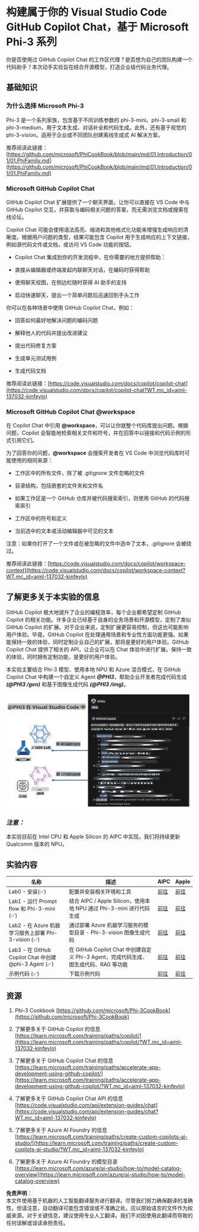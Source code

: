# **构建属于你的 Visual Studio Code GitHub Copilot Chat，基于 Microsoft Phi-3 系列**

你是否使用过 GitHub Copilot Chat 的工作区代理？是否想为自己的团队构建一个代码助手？本次动手实验旨在结合开源模型，打造企业级代码业务代理。

## **基础知识**

### **为什么选择 Microsoft Phi-3**

Phi-3 是一个系列家族，包含基于不同训练参数的 phi-3-mini、phi-3-small 和 phi-3-medium，用于文本生成、对话补全和代码生成。此外，还有基于视觉的 phi-3-vision。适用于企业或不同团队创建离线生成式 AI 解决方案。

推荐阅读此链接：[https://github.com/microsoft/PhiCookBook/blob/main/md/01.Introduction/01/01.PhiFamily.md](https://github.com/microsoft/PhiCookBook/blob/main/md/01.Introduction/01/01.PhiFamily.md)

### **Microsoft GitHub Copilot Chat**

GitHub Copilot Chat 扩展提供了一个聊天界面，让你可以直接在 VS Code 中与 GitHub Copilot 交互，并获取与编码相关问题的答案，而无需浏览文档或搜索在线论坛。

Copilot Chat 可能会使用语法高亮、缩进和其他格式化功能来增强生成响应的清晰度。根据用户问题的类型，结果可能包含 Copilot 用于生成响应的上下文链接，例如源代码文件或文档，或访问 VS Code 功能的按钮。

- Copilot Chat 集成到你的开发流程中，在你需要的地方提供帮助：

- 直接从编辑器或终端发起内联聊天对话，在编码时获得帮助

- 使用聊天视图，在侧边栏随时获得 AI 助手的支持

- 启动快速聊天，提出一个简单问题后迅速回到手头工作

你可以在各种场景中使用 GitHub Copilot Chat，例如：

- 回答如何最好地解决问题的编码问题

- 解释他人的代码并提出改进建议

- 提出代码修复方案

- 生成单元测试用例

- 生成代码文档

推荐阅读此链接：[https://code.visualstudio.com/docs/copilot/copilot-chat](https://code.visualstudio.com/docs/copilot/copilot-chat?WT.mc_id=aiml-137032-kinfeylo)

### **Microsoft GitHub Copilot Chat @workspace**

在 Copilot Chat 中引用 **@workspace**，可以让你就整个代码库提出问题。根据问题，Copilot 会智能地检索相关文件和符号，并在回答中以链接和代码示例的形式引用它们。

为了回答你的问题，**@workspace** 会搜索开发者在 VS Code 中浏览代码库时可能使用的相同来源：

- 工作区中的所有文件，除了被 .gitignore 文件忽略的文件

- 目录结构，包括嵌套的文件夹和文件名

- 如果工作区是一个 GitHub 仓库并被代码搜索索引，则使用 GitHub 的代码搜索索引

- 工作区中的符号和定义

- 当前选中的文本或活动编辑器中可见的文本

注意：如果你打开了一个文件或在被忽略的文件中选中了文本，.gitignore 会被绕过。

推荐阅读此链接：[https://code.visualstudio.com/docs/copilot/workspace-context](https://code.visualstudio.com/docs/copilot/workspace-context?WT.mc_id=aiml-137032-kinfeylo)

## **了解更多关于本实验的信息**

GitHub Copilot 极大地提升了企业的编程效率，每个企业都希望定制 GitHub Copilot 的相关功能。许多企业已经基于自身的业务场景和开源模型，定制了类似 GitHub Copilot 的扩展。对于企业来说，定制扩展更容易控制，但这也可能影响用户体验。毕竟，GitHub Copilot 在处理通用场景和专业性方面功能更强。如果能保持一致的体验，同时定制企业自己的扩展，那将是更好的用户体验。GitHub Copilot Chat 提供了相关的 API，让企业可以在 Chat 体验中进行扩展。保持一致的体验，同时拥有定制功能，是更好的用户体验。

本实验主要结合 Phi-3 模型、使用本地 NPU 和 Azure 混合模式，在 GitHub Copilot Chat 中构建一个自定义 Agent ***@PHI3***，帮助企业开发者完成代码生成 ***(@PHI3 /gen)*** 和基于图像生成代码 ***(@PHI3 /img)***。

![PHI3](../../../../../../../translated_images/cover.410a18b85555fad4ca8bfb8f0b1776a96ae7f8eae1132b8f0c09d4b92b8e3365.zh.png)

### ***注意：*** 

本实验目前在 Intel CPU 和 Apple Silicon 的 AIPC 中实现。我们将持续更新 Qualcomm 版本的 NPU。

## **实验内容**

| 名称 | 描述 | AIPC | Apple |
| ------------ | ----------- | -------- |-------- |
| Lab0 - 安装(✅) | 配置并安装相关环境和工具 | [前往](./HOL/AIPC/01.Installations.md) | [前往](./HOL/Apple/01.Installations.md) |
| Lab1 - 运行 Prompt flow 和 Phi-3-mini (✅) | 结合 AIPC / Apple Silicon，使用本地 NPU 通过 Phi-3-mini 进行代码生成 | [前往](./HOL/AIPC/02.PromptflowWithNPU.md) | [前往](./HOL/Apple/02.PromptflowWithMLX.md) |
| Lab2 - 在 Azure 机器学习服务上部署 Phi-3-vision (✅) | 通过部署 Azure 机器学习服务的模型目录 - Phi-3-vision 图像生成代码 | [前往](./HOL/AIPC/03.DeployPhi3VisionOnAzure.md) | [前往](./HOL/Apple/03.DeployPhi3VisionOnAzure.md) |
| Lab3 - 在 GitHub Copilot Chat 中创建 @phi-3 Agent (✅) | 在 GitHub Copilot Chat 中创建自定义 Phi-3 Agent，完成代码生成、图生成代码、RAG 等功能 | [前往](./HOL/AIPC/04.CreatePhi3AgentInVSCode.md) | [前往](./HOL/Apple/04.CreatePhi3AgentInVSCode.md) |
| 示例代码 (✅) | 下载示例代码 | [前往](../../../../../../../code/07.Lab/01/AIPC) | [前往](../../../../../../../code/07.Lab/01/Apple) |

## **资源**

1. Phi-3 Cookbook [https://github.com/microsoft/Phi-3CookBook](https://github.com/microsoft/Phi-3CookBook)

2. 了解更多关于 GitHub Copilot 的信息 [https://learn.microsoft.com/training/paths/copilot/](https://learn.microsoft.com/training/paths/copilot/?WT.mc_id=aiml-137032-kinfeylo)

3. 了解更多关于 GitHub Copilot Chat 的信息 [https://learn.microsoft.com/training/paths/accelerate-app-development-using-github-copilot/](https://learn.microsoft.com/training/paths/accelerate-app-development-using-github-copilot/?WT.mc_id=aiml-137032-kinfeylo)

4. 了解更多关于 GitHub Copilot Chat API 的信息 [https://code.visualstudio.com/api/extension-guides/chat](https://code.visualstudio.com/api/extension-guides/chat?WT.mc_id=aiml-137032-kinfeylo)

5. 了解更多关于 Azure AI Foundry 的信息 [https://learn.microsoft.com/training/paths/create-custom-copilots-ai-studio/](https://learn.microsoft.com/training/paths/create-custom-copilots-ai-studio/?WT.mc_id=aiml-137032-kinfeylo)

6. 了解更多关于 Azure AI Foundry 的模型目录 [https://learn.microsoft.com/azure/ai-studio/how-to/model-catalog-overview](https://learn.microsoft.com/azure/ai-studio/how-to/model-catalog-overview)

**免责声明**：  
本文件使用基于机器的人工智能翻译服务进行翻译。尽管我们努力确保翻译的准确性，但请注意，自动翻译可能包含错误或不准确之处。应以原始语言的文件作为权威来源。对于关键信息，建议使用专业人工翻译。我们不对因使用此翻译而导致的任何误解或误读承担责任。